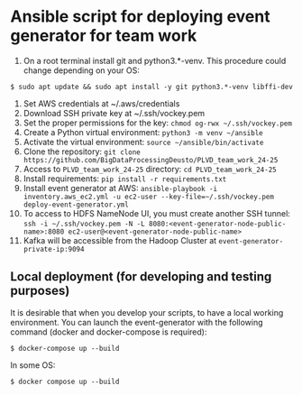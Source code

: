 # Ansible script for deploying event generator for team work

1. On a root terminal install git and python3.*-venv. This procedure could change depending on your OS: 

```
$ sudo apt update && sudo apt install -y git python3.*-venv libffi-dev
```

1. Set AWS credentials at ~/.aws/credentials
2. Download SSH private key at ~/.ssh/vockey.pem
3. Set the proper permissions for the key: `chmod og-rwx ~/.ssh/vockey.pem`
4. Create a Python virtual environment: `python3 -m venv ~/ansible`
5. Activate the virtual environment: `source ~/ansible/bin/activate`
6. Clone the repository: `git clone https://github.com/BigDataProcessingDeusto/PLVD_team_work_24-25`
7. Access to `PLVD_team_work_24-25` directory: `cd PLVD_team_work_24-25`
8. Install requirements: `pip install -r requirements.txt`
9. Install event generator at AWS: `ansible-playbook -i inventory.aws_ec2.yml -u ec2-user --key-file=~/.ssh/vockey.pem deploy-event-generator.yml`
10. To access to HDFS NameNode UI, you must create another SSH tunnel: `ssh -i ~/.ssh/vockey.pem -N -L 8080:<event-generator-node-public-name>:8080 ec2-user@<event-generator-node-public-name>`
11. Kafka will be accessible from the Hadoop Cluster at `event-generator-private-ip:9094`


## Local deployment (for developing and testing purposes)

It is desirable that when you develop your scripts, to have a local working environment. You can launch the event-generator with the following command (docker and docker-compose is required):

```
$ docker-compose up --build
```

In some OS:

```
$ docker compose up --build
```
